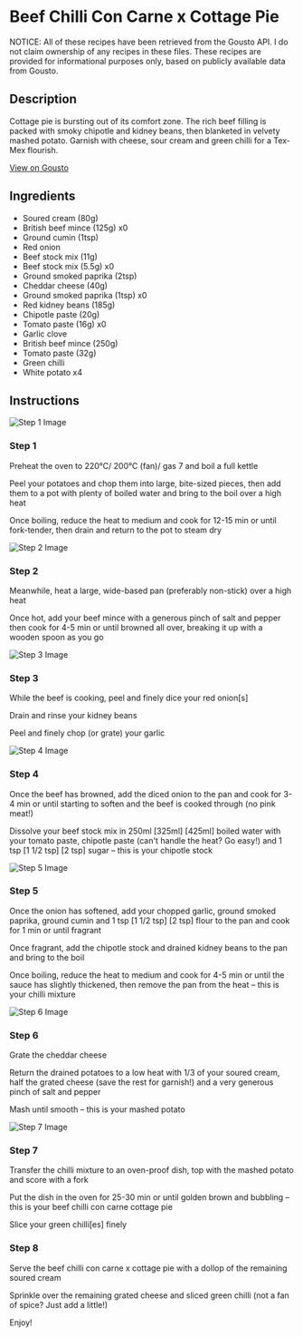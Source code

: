 # Beef Chilli Con Carne x Cottage Pie

NOTICE: All of these recipes have been retrieved from the Gousto API. I do not claim ownership of any recipes in these files. These recipes are provided for informational purposes only, based on publicly available data from Gousto.

## Description

Cottage pie is bursting out of its comfort zone. The rich beef filling is packed with smoky chipotle and kidney beans, then blanketed in velvety mashed potato. Garnish with cheese, sour cream and green chilli for a Tex-Mex flourish. 

[View on Gousto](https://www.gousto.co.uk/recipes/cookbook/beef-chilli-con-carne-x-cottage-pie)

## Ingredients

- Soured cream (80g)
- British beef mince (125g) x0
- Ground cumin (1tsp)
- Red onion
- Beef stock mix (11g)
- Beef stock mix (5.5g) x0
- Ground smoked paprika (2tsp)
- Cheddar cheese (40g)
- Ground smoked paprika (1tsp) x0
- Red kidney beans (185g)
- Chipotle paste (20g)
- Tomato paste (16g) x0
- Garlic clove
- British beef mince (250g)
- Tomato paste (32g)
- Green chilli
- White potato x4

## Instructions

![Step 1 Image](https://production-media.gousto.co.uk/cms/recipe-step-image/Step-1-1662482529411-x200.jpg)

### Step 1

Preheat the oven to 220°C/ 200°C (fan)/ gas 7 and boil a full kettle

Peel your potatoes and chop them into large, bite-sized pieces, then add them to a pot with plenty of boiled water and bring to the boil over a high heat

Once boiling, reduce the heat to medium and cook for 12-15 min or until fork-tender, then drain and return to the pot to steam dry

![Step 2 Image](https://production-media.gousto.co.uk/cms/recipe-step-image/Step-2-1662482535024-x200.jpg)

### Step 2

Meanwhile, heat a large, wide-based pan (preferably non-stick) over a high heat

Once hot, add your beef mince with a generous pinch of salt and pepper then cook for 4-5 min or until browned all over, breaking it up with a wooden spoon as you go

![Step 3 Image](https://production-media.gousto.co.uk/cms/recipe-step-image/Step-3-1662482538831-x200.jpg)

### Step 3

While the beef is cooking, peel and finely dice your red onion[s]

Drain and rinse your kidney beans

Peel and finely chop (or grate) your garlic

![Step 4 Image](https://production-media.gousto.co.uk/cms/recipe-step-image/Step-4-1662482542349-x200.jpg)

### Step 4

Once the beef has browned, add the diced onion to the pan and cook for 3-4 min or until starting to soften and the beef is cooked through (no pink meat!)

Dissolve your beef stock mix in 250ml<span class="text-danger"> <span class="text-purple">[325ml]</span> [425ml]</span> boiled water with your tomato paste, chipotle paste (can't handle the heat? Go easy!) and 1 tsp <span class="text-purple">[1 1/2 tsp] </span><span class="text-danger">[2 tsp]</span> sugar – this is your chipotle stock

![Step 5 Image](https://production-media.gousto.co.uk/cms/recipe-step-image/Step-5-1662482546306-x200.jpg)

### Step 5

Once the onion has softened, add your chopped garlic, ground smoked paprika, ground cumin and 1 tsp <span class="text-purple">[1 1/2 tsp]</span> <span class="text-danger">[2 tsp]</span> flour to the pan and cook for 1 min or until fragrant

Once fragrant, add the chipotle stock and drained kidney beans to the pan and bring to the boil

Once boiling, reduce the heat to medium and cook for 4-5 min or until the sauce has slightly thickened, then remove the pan from the heat – this is your chilli mixture

![Step 6 Image](https://production-media.gousto.co.uk/cms/recipe-step-image/Step-6-1662482549541-x200.jpg)

### Step 6

Grate the cheddar cheese

Return the drained potatoes to a low heat with 1/3 of your soured cream, half the grated cheese (save the rest for garnish!) and a very generous pinch of salt and pepper

Mash until smooth – this is your mashed potato

![Step 7 Image](https://production-media.gousto.co.uk/cms/recipe-step-image/Step-7-1662482553376-x200.jpg)

### Step 7

Transfer the chilli mixture to an oven-proof dish, top with the mashed potato and score with a fork

Put the dish in the oven for 25-30 min or until golden brown and bubbling – this is your beef chilli con carne cottage pie

Slice your green chilli[es] finely

### Step 8

Serve the beef chilli con carne x cottage pie with a dollop of the remaining soured cream

Sprinkle over the remaining grated cheese and sliced green chilli (not a fan of spice? Just add a little!)

Enjoy!

